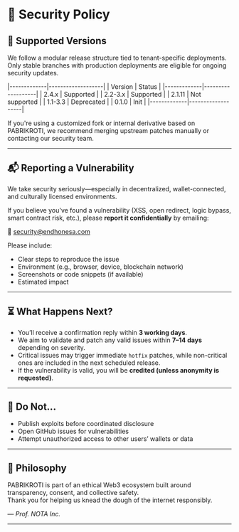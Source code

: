 # 🔐 Security Policy

## 🧩 Supported Versions

We follow a modular release structure tied to tenant-specific deployments. Only stable branches with production deployments are eligible for ongoing security updates.

|-------------|-------------------|
| Version     | Status            |
|-------------|-------------------|
| 2.4.x       | Supported         |
| 2.2-3.x     | Supported         |
| 2.1.11      | Not supported     |
| 1.1-3.3     | Deprecated        |
| 0.1.0       | Init              |
|-------------|-------------------|

If you're using a customized fork or internal derivative based on PABRIKROTI, we recommend merging upstream patches manually or contacting our security team.

---

## 📬 Reporting a Vulnerability

We take security seriously—especially in decentralized, wallet-connected, and culturally licensed environments.

If you believe you've found a vulnerability (XSS, open redirect, logic bypass, smart contract risk, etc.), please **report it confidentially** by emailing:

📩 [security@endhonesa.com](mailto:security@endhonesa.com)

Please include:

- Clear steps to reproduce the issue
- Environment (e.g., browser, device, blockchain network)
- Screenshots or code snippets (if available)
- Estimated impact

---

## ⏳ What Happens Next?

- You’ll receive a confirmation reply within **3 working days**.
- We aim to validate and patch any valid issues within **7–14 days** depending on severity.
- Critical issues may trigger immediate `hotfix` patches, while non-critical ones are included in the next scheduled release.
- If the vulnerability is valid, you will be **credited (unless anonymity is requested)**.

---

## 🙅 Do Not...

- Publish exploits before coordinated disclosure
- Open GitHub issues for vulnerabilities
- Attempt unauthorized access to other users’ wallets or data

---

## 👣 Philosophy

PABRIKROTI is part of an ethical Web3 ecosystem built around transparency, consent, and collective safety.  
Thank you for helping us knead the dough of the internet responsibly.

— _Prof. NOTA Inc._

---